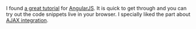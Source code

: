 I found [a great tutorial](http://www.w3schools.com/angular/) for
[AngularJS](https://angularjs.org/).  It is quick to get through and you can
try out the code snippets live in your browser.  I specially liked the part about
[AJAX integration](http://www.w3schools.com/angular/angular_http.asp).
